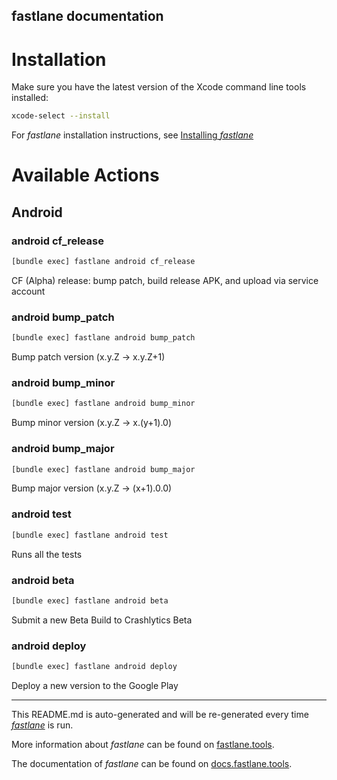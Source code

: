 fastlane documentation
----

# Installation

Make sure you have the latest version of the Xcode command line tools installed:

```sh
xcode-select --install
```

For _fastlane_ installation instructions, see [Installing _fastlane_](https://docs.fastlane.tools/#installing-fastlane)

# Available Actions

## Android

### android cf_release

```sh
[bundle exec] fastlane android cf_release
```

CF (Alpha) release: bump patch, build release APK, and upload via service account

### android bump_patch

```sh
[bundle exec] fastlane android bump_patch
```

Bump patch version (x.y.Z → x.y.Z+1)

### android bump_minor

```sh
[bundle exec] fastlane android bump_minor
```

Bump minor version (x.y.Z → x.(y+1).0)

### android bump_major

```sh
[bundle exec] fastlane android bump_major
```

Bump major version (x.y.Z → (x+1).0.0)

### android test

```sh
[bundle exec] fastlane android test
```

Runs all the tests

### android beta

```sh
[bundle exec] fastlane android beta
```

Submit a new Beta Build to Crashlytics Beta

### android deploy

```sh
[bundle exec] fastlane android deploy
```

Deploy a new version to the Google Play

----

This README.md is auto-generated and will be re-generated every time [_fastlane_](https://fastlane.tools) is run.

More information about _fastlane_ can be found on [fastlane.tools](https://fastlane.tools).

The documentation of _fastlane_ can be found on [docs.fastlane.tools](https://docs.fastlane.tools).
